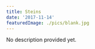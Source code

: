 ```yaml
---
title: Steins
date: '2017-11-14'
featuredImage: ./pics/blank.jpg
---
```


No description provided yet.
